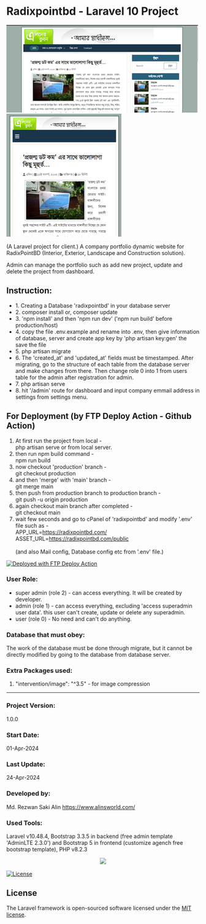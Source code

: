 # Radixpointbd - Laravel 10 Project

![Alt text](screenshot1.png "Radixpointbd - Laravel 10 Project")
![Alt text](screenshot2.png "Radixpointbd - Laravel 10 Project")

(A Laravel project for client.) A company portfolio dynamic website for RadixPointBD (Interior, Exterior, Landscape and Construction solution).

Admin can manage the portfolio such as add new project, update and delete the project from dashboard. 

## Instruction:

<ul>
    <li>1. Creating a Database 'radixpointbd' in your database server</li>
    <li>2. composer install or, composer update</li>
    <li>3. 'npm install' and then 'npm run dev' ('npm run build' before production/host)</li>
    <li>4. copy the file .env.example and rename into .env, then give information of database, server and create app key by 'php artisan key:gen' the save the file</li>
    <li>5. php artisan migrate</li>
    <li>6. The 'created_at' and 'updated_at' fields must be timestamped. After migrating, go to the structure of each table from the database server and make changes from there. Then change role 0 into 1 from users table for the admin after registration for admin.</li>
    <li>7. php artisan serve</li> 
    <li>8. hit '/admin' route for dashboard and input company emmail address in settings from settings menu.</li> 
</ul>

## For Deployment (by FTP Deploy Action - Github Action)
1. At first run the project from local - <br>
php artisan serve or from local server. <br> 
2. then run npm build command - <br>
npm run build <br>
3. now checkout 'production' branch -<br>
git checkout production <br>
4. and then 'merge' with 'main' branch -<br>
git merge main<br>
5. then push from production branch to production branch -<br>
git push -u origin production<br>
6. again checkout main branch after completed -<br>
git checkout main<br>
7. wait few seconds and go to cPanel of 'radixpointbd' and modify '.env' file such as -<br>
APP_URL=https://radixpointbd.com/ <br>
ASSET_URL=https://radixpointbd.com/public <br> <br>
(and also Mail config, Database config etc from '.env' file.)

[<img alt="Deployed with FTP Deploy Action" src="https://img.shields.io/badge/Deployed With-FTP DEPLOY ACTION-%3CCOLOR%3E?style=for-the-badge&color=0077b6">](https://github.com/SamKirkland/FTP-Deploy-Action)

### User Role:

<ul>
    <li>super admin (role 2) - can access everything. It will be created by developer.</li>
    <li>admin (role 1) - can access everything, excluding 'access superadmin user data'. this user can't create, update or delete any superadmin.</li>
    <li>user (role 0) - No need and can't do anything.</li>
</ul>

<!-- ### Change TimeZone:

<ul>
<li>(if need) Go to app.php of the project folder</li>
<li>(For Asia/Dhaka) Add this line and save</li>
'timezone' => 'Asia/Dhaka',
</ul> -->

### Database that must obey:

The work of the database must be done through migrate, but it cannot be directly modified by going to the database from database server. 


### Extra Packages used:

1. "intervention/image": "^3.5" - for image compression 


<hr>

### Project Version:

1.0.0

### Start Date:

01-Apr-2024

### Last Update:

24-Apr-2024

### Developed by:

Md. Rezwan Saki Alin
https://www.alinsworld.com/

### Used Tools:

Laravel v10.48.4, Bootstrap 3.3.5 in backend (free admin template 'AdminLTE 2.3.0') and Bootstrap 5 in frontend (customize agench free bootstrap template), PHP v8.2.3

<p align="center"><a href="https://laravel.com" target="_blank"><img src="https://raw.githubusercontent.com/laravel/art/master/logo-lockup/5%20SVG/2%20CMYK/1%20Full%20Color/laravel-logolockup-cmyk-red.svg" width="400"></a></p>

<a href="https://packagist.org/packages/laravel/framework"><img src="https://img.shields.io/packagist/l/laravel/framework" alt="License"></a>

</p>

## License

The Laravel framework is open-sourced software licensed under the [MIT license](https://opensource.org/licenses/MIT).
